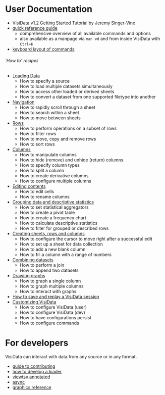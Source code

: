# User Documentation

* [VisiData v1.2 Getting Started Tutorial](https://jsvine.github.io/intro-to-visidata/) by [Jeremy Singer-Vine](https://www.jsvine.com/)
* [quick reference guide](/man)
    * comprehensive overview of all available commands and options
    * also available as a manpage via `man vd` and from inside VisiData with `Ctrl+H`
* [keyboard layout of commands](/docs/kblayout)

###### 'How to' recipes

* [Loading Data](/docs/loading)
    * How to specify a source
    * How to load multiple datasets simultaneously
    * How to access other loaded or derived sheets
    * How to convert a dataset from one supported filetype into another
* [Navigation](/docs/navigate)
    * How to rapidly scroll through a sheet
    * How to search within a sheet
    * How to move between sheets
* [Rows](/docs/rows)
    * How to perform operations on a subset of rows
    * How to filter rows
    * How to move, copy and remove rows
    * How to sort rows
* [Columns](/docs/columns)
    * How to manipulate columns
    * How to hide (remove) and unhide (return) columns
    * How to specify column types
    * How to split a column
    * How to create derivative columns
    * How to configure multiple columns
* [Editing contents](/docs/edit)
    * How to edit cells
    * How to rename columns
* [Grouping data and descriptive statistics](/docs/group)
    * How to set statistical aggregators
    * How to create a pivot table
    * How to create a frequency chart
    * How to calculate descriptive statistics
    * How to filter for grouped or described rows
* [Creating sheets, rows and columns](/docs/crud)
    * How to configure the cursor to move right after a successful edit
    * How to set up a sheet for data collection
    * How to add a new blank column
    * How to fill a column with a range of numbers
* [Combining datasets](/docs/join)
    * How to perform a join
    * How to append two datasets
* [Drawing graphs](/docs/graph)
    * How to graph a single column
    * How to graph multiple columns
    * How to interact with graphs
* [How to save and replay a VisiData session](/docs/save-restore)
* [Customizing VisiData](/docs/customize)
    * How to configure VisiData (user)
    * How to configure VisiData (dev)
    * How to have configurations persist
    * How to configure commands

# For developers

VisiData can interact with data from any source or in any format.

* [guide to contributing](/contributing)
* [how to develop a loader](/docs/loaders)
* [viewtsv annotated](/docs/viewtsv)
* [async](/docs/async)
* [graphics reference](/docs/graphics)

